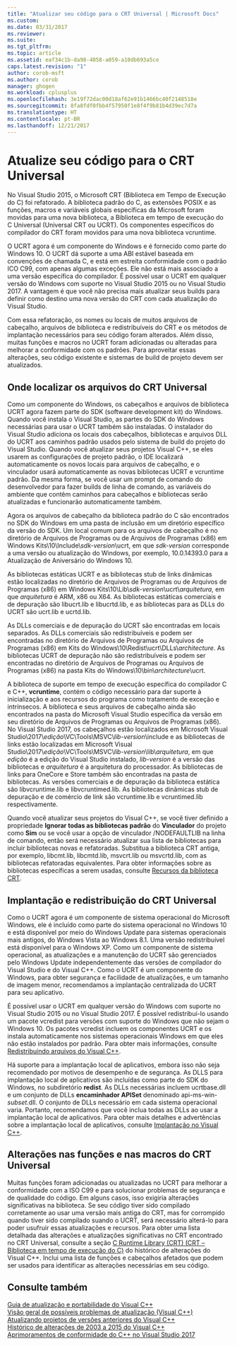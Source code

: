 ```yaml
---
title: "Atualizar seu código para o CRT Universal | Microsoft Docs"
ms.custom: 
ms.date: 03/31/2017
ms.reviewer: 
ms.suite: 
ms.tgt_pltfrm: 
ms.topic: article
ms.assetid: eaf34c1b-da98-4058-a059-a10db693a5ce
caps.latest.revision: "1"
author: corob-msft
ms.author: corob
manager: ghogen
ms.workload: cplusplus
ms.openlocfilehash: 3e19f72dac00d18af62e91b1466bc40f2148518e
ms.sourcegitcommit: 8fa8fdf0fbb4f57950f1e8f4f9b81b4d39ec7d7a
ms.translationtype: HT
ms.contentlocale: pt-BR
ms.lasthandoff: 12/21/2017
---
```

# <a name="upgrade-your-code-to-the-universal-crt"></a>Atualize seu código para o CRT Universal

No Visual Studio 2015, o Microsoft CRT (Biblioteca em Tempo de Execução do C) foi refatorado. A biblioteca padrão do C, as extensões POSIX e as funções, macros e variáveis globais específicas da Microsoft foram movidas para uma nova biblioteca, a Biblioteca em tempo de execução do C Universal (Universal CRT ou UCRT). Os componentes específicos do compilador do CRT foram movidos para uma nova biblioteca vcruntime.  
  
O UCRT agora é um componente do Windows e é fornecido como parte do Windows 10. O UCRT dá suporte a uma ABI estável baseada em convenções de chamada C, e está em estreita conformidade com o padrão ICO C99, com apenas algumas exceções. Ele não está mais associado a uma versão específica do compilador. É possível usar o UCRT em qualquer versão do Windows com suporte no Visual Studio 2015 ou no Visual Studio 2017. A vantagem é que você não precisa mais atualizar seus builds para definir como destino uma nova versão do CRT com cada atualização do Visual Studio.  
  
Com essa refatoração, os nomes ou locais de muitos arquivos de cabeçalho, arquivos de biblioteca e redistribuíveis do CRT e os métodos de implantação necessários para seu código foram alterados. Além disso, muitas funções e macros no UCRT foram adicionadas ou alteradas para melhorar a conformidade com os padrões. Para aproveitar essas alterações, seu código existente e sistemas de build de projeto devem ser atualizados.  
  
## <a name="where-to-find-the-universal-crt-files"></a>Onde localizar os arquivos do CRT Universal

Como um componente do Windows, os cabeçalhos e arquivos de biblioteca UCRT agora fazem parte do SDK (software development kit) do Windows. Quando você instala o Visual Studio, as partes do SDK do Windows necessárias para usar o UCRT também são instaladas. O instalador do Visual Studio adiciona os locais dos cabeçalhos, bibliotecas e arquivos DLL do UCRT aos caminhos padrão usados pelo sistema de build do projeto do Visual Studio. Quando você atualizar seus projetos Visual C++, se eles usarem as configurações de projeto padrão, o IDE localizará automaticamente os novos locais para arquivos de cabeçalho, e o vinculador usará automaticamente as novas bibliotecas UCRT e vcruntime padrão. Da mesma forma, se você usar um prompt de comando do desenvolvedor para fazer builds de linha de comando, as variáveis do ambiente que contêm caminhos para cabeçalhos e bibliotecas serão atualizadas e funcionarão automaticamente também.  
  
Agora os arquivos de cabeçalho da biblioteca padrão do C são encontrados no SDK do Windows em uma pasta de inclusão em um diretório específico da versão do SDK. Um local comum para os arquivos de cabeçalho é no diretório de Arquivos de Programas ou de Arquivos de Programas (x86) em Windows Kits\\10\\Include\\_sdk-version_\\ucrt, em que _sdk-version_ corresponde a uma versão ou atualização do Windows, por exemplo, 10.0.14393.0 para a Atualização de Aniversário do Windows 10.   
  
As bibliotecas estáticas UCRT e as bibliotecas stub de links dinâmicas estão localizadas no diretório de Arquivos de Programas ou de Arquivos de Programas (x86) em Windows Kits\\10\\Lib\\_sdk-version_\\ucrt\\_arquitetura_, em que _arquitetura_ é ARM, x86 ou X64. As bibliotecas estáticas comerciais e de depuração são libucrt.lib e libucrtd.lib, e as bibliotecas para as DLLs do UCRT são ucrt.lib e ucrtd.lib.  
  
As DLLs comerciais e de depuração do UCRT são encontradas em locais separados. As DLLs comerciais são redistribuíveis e podem ser encontradas no diretório de Arquivos de Programas ou Arquivos de Programas (x86) em Kits do Windows\\10\\Redist\\ucrt\\DLLs\\_architecture_\. As bibliotecas UCRT de depuração não são redistribuíveis e podem ser encontradas no diretório de Arquivos de Programas ou Arquivos de Programas (x86) na pasta Kits do Windows\\10\\bin\\_architecture_\\ucrt.   

A biblioteca de suporte em tempo de execução específica do compilador C e C++, **vcruntime**, contém o código necessário para dar suporte à inicialização e aos recursos do programa como tratamento de exceção e intrínsecos. A biblioteca e seus arquivos de cabeçalho ainda são encontrados na pasta do Microsoft Visual Studio específica da versão em seu diretório de Arquivos de Programas ou Arquivos de Programas (x86). No Visual Studio 2017, os cabeçalhos estão localizados em Microsoft Visual Studio\\2017\\_edição_\\VC\\Tools\\MSVC\\_lib-version_\\include e as bibliotecas de links estão localizadas em Microsoft Visual Studio\\2017\\_edição_\\VC\\Tools\\MSVC\\_lib-version_\\lib\\_arquitetura_, em que _edição_ é a edição do Visual Studio instalado, _lib-version_ é a versão das bibliotecas e _arquitetura_ é a arquitetura do processador. As bibliotecas de links para OneCore e Store também são encontradas na pasta de bibliotecas. As versões comerciais e de depuração da biblioteca estática são libvcruntime.lib e libvcruntimed.lib. As bibliotecas dinâmicas stub de depuração e de comércio de link são vcruntime.lib e vcruntimed.lib respectivamente.  
  
Quando você atualizar seus projetos do Visual C++, se você tiver definido a propriedade **Ignorar todas as bibliotecas padrão** do **Vinculador** do projeto como **Sim** ou se você usar a opção de vinculador /NODEFAULTLIB na linha de comando, então será necessário atualizar sua lista de bibliotecas para incluir bibliotecas novas e refatoradas. Substitua a biblioteca CRT antiga, por exemplo, libcmt.lib, libcmtd.lib, msvcrt.lib ou msvcrtd.lib, com as bibliotecas refatoradas equivalentes. Para obter informações sobre as bibliotecas específicas a serem usadas, consulte [Recursos da biblioteca CRT](../c-runtime-library/crt-library-features.md).  
  
## <a name="deployment-and-redistribution-of-the-universal-crt"></a>Implantação e redistribuição do CRT Universal
  
Como o UCRT agora é um componente de sistema operacional do Microsoft Windows, ele é incluído como parte do sistema operacional no Windows 10 e está disponível por meio do Windows Update para sistemas operacionais mais antigos, do Windows Vista ao Windows 8.1. Uma versão redistribuível está disponível para o Windows XP. Como um componente de sistema operacional, as atualizações e a manutenção do UCRT são gerenciados pelo Windows Update independentemente das versões de compilador do Visual Studio e do Visual C++. Como o UCRT é um componente do Windows, para obter segurança e facilidade de atualizações, e um tamanho de imagem menor, recomendamos a implantação centralizada do UCRT para seu aplicativo.  
  
É possível usar o UCRT em qualquer versão do Windows com suporte no Visual Studio 2015 ou no Visual Studio 2017. É possível redistribuí-lo usando um pacote vcredist para versões com suporte do Windows que não sejam o Windows 10. Os pacotes vcredist incluem os componentes UCRT e os instala automaticamente nos sistemas operacionais Windows em que eles não estão instalados por padrão. Para obter mais informações, consulte [Redistribuindo arquivos do Visual C++](../ide/redistributing-visual-cpp-files.md).  
  
Há suporte para a implantação local de aplicativos, embora isso não seja recomendado por motivos de desempenho e de segurança. As DLLS para implantação local de aplicativos são incluídas como parte do SDK do Windows, no subdiretório **redist**. As DLLs necessárias incluem ucrtbase.dll e um conjunto de DLLs **encaminhador APISet** denominado api-ms-win-_subset_.dll. O conjunto de DLLs necessário em cada sistema operacional varia. Portanto, recomendamos que você inclua todas as DLLs ao usar a implantação local de aplicativos. Para obter mais detalhes e advertências sobre a implantação local de aplicativos, consulte [Implantação no Visual C++](../ide/deployment-in-visual-cpp.md).  
  
## <a name="changes-to-the-universal-crt-functions-and-macros"></a>Alterações nas funções e nas macros do CRT Universal  

Muitas funções foram adicionadas ou atualizadas no UCRT para melhorar a conformidade com a ISO C99 e para solucionar problemas de segurança e de qualidade do código. Em alguns casos, isso exigiria alterações significativas na biblioteca. Se seu código tiver sido compilado corretamente ao usar uma versão mais antiga do CRT, mas for corrompido quando tiver sido compilado suando o UCRT, será necessário alterá-lo para poder usufruir essas atualizações e recursos. Para obter uma lista detalhada das alterações e atualizações significativas no CRT encontrado no CRT Universal, consulte a seção [C Runtime Library (CRT) (CRT – Biblioteca em tempo de execução do C)](visual-cpp-change-history-2003-2015.md#BK_CRT) do histórico de alterações do Visual C++. Inclui uma lista de funções e cabeçalhos afetados que podem ser usados para identificar as alterações necessárias em seu código.  
  
## <a name="see-also"></a>Consulte também  

[Guia de atualização e portabilidade do Visual C++](visual-cpp-porting-and-upgrading-guide.md)  
[Visão geral de possíveis problemas de atualização (Visual C++)](overview-of-potential-upgrade-issues-visual-cpp.md)  
[Atualizando projetos de versões anteriores do Visual C++](upgrading-projects-from-earlier-versions-of-visual-cpp.md)  
[Histórico de alterações de 2003 a 2015 do Visual C++](visual-cpp-change-history-2003-2015.md)  
[Aprimoramentos de conformidade do C++ no Visual Studio 2017](../cpp-conformance-improvements-2017.md)  

